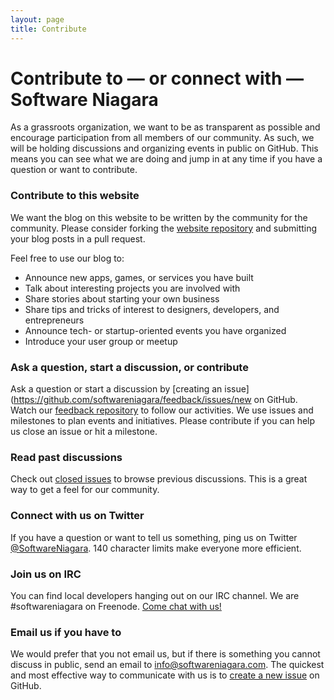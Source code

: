 ```yaml
---
layout: page
title: Contribute
---
```


# Contribute to — or connect with — Software Niagara

<p class="lead">
    As a grassroots organization, we want to be as transparent as possible and encourage participation from all
    members of our community. As such, we will be holding discussions and organizing events in public on GitHub.
    This means you can see what we are doing and jump in at any time if you have a question or want to contribute.
</p>

### Contribute to this website

We want the blog on this website to be written by the community for the community. Please consider forking
the [website repository](https://github.com/softwareniagara/softwareniagara.github.io) and submitting your
blog posts in a pull request.

Feel free to use our blog to:

* Announce new apps, games, or services you have built
* Talk about interesting projects you are involved with
* Share stories about starting your own business
* Share tips and tricks of interest to designers, developers, and entrepreneurs
* Announce tech- or startup-oriented events you have organized
* Introduce your user group or meetup

### Ask a question, start a discussion, or contribute

Ask a question or start a discussion by [creating an issue](https://github.com/softwareniagara/feedback/issues/new on
GitHub. Watch our [feedback repository](https://github.com/softwareniagara/feedback) to follow our activities. We use
issues and milestones to plan events and initiatives. Please contribute if you can help us close an issue or hit a
milestone.

### Read past discussions

Check out [closed issues](https://github.com/softwareniagara/feedback/issues?sort=created&direction=desc&state=closed&page=1)
to browse previous discussions. This is a great way to get a feel for our community.

### Connect with us on Twitter

If you have a question or want to tell us something, ping us on Twitter [@SoftwareNiagara](https://twitter.com/softwareniagara).
140 character limits make everyone more efficient.

### Join us on IRC

You can find local developers hanging out on our IRC channel. We are #softwareniagara on Freenode.
[Come chat with us!](http://webchat.freenode.net/?channels=#softwareniagara)

### Email us if you have to

We would prefer that you not email us, but if there is something you cannot discuss in public, send an email to
[info@softwareniagara.com](mailto:info@softwareniagara.com). The quickest and most effective way to communicate with
us is to [create a new issue](https://github.com/softwareniagara/feedback/issues/new) on GitHub.